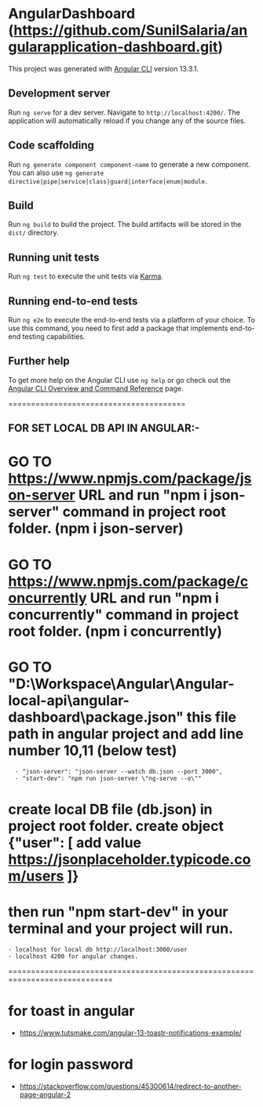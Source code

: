 # AngularDashboard (https://github.com/SunilSalaria/angularapplication-dashboard.git)

This project was generated with [Angular CLI](https://github.com/angular/angular-cli) version 13.3.1.

## Development server

Run `ng serve` for a dev server. Navigate to `http://localhost:4200/`. The application will automatically reload if you change any of the source files.

## Code scaffolding

Run `ng generate component component-name` to generate a new component. You can also use `ng generate directive|pipe|service|class|guard|interface|enum|module`.

## Build

Run `ng build` to build the project. The build artifacts will be stored in the `dist/` directory.

## Running unit tests

Run `ng test` to execute the unit tests via [Karma](https://karma-runner.github.io).

## Running end-to-end tests

Run `ng e2e` to execute the end-to-end tests via a platform of your choice. To use this command, you need to first add a package that implements end-to-end testing capabilities.

## Further help

To get more help on the Angular CLI use `ng help` or go check out the [Angular CLI Overview and Command Reference](https://angular.io/cli) page.


=======================================

FOR SET LOCAL DB API IN ANGULAR:-
-----------------------------------------------
# GO TO https://www.npmjs.com/package/json-server URL and run "npm i json-server" command in project root folder. (npm i json-server)
# GO TO https://www.npmjs.com/package/concurrently URL and run "npm i concurrently" command in project root folder. (npm i concurrently)
# GO TO "D:\Workspace\Angular\Angular-local-api\angular-dashboard\package.json" this file path in angular project and add line number 10,11 (below test)

      - "json-server": "json-server --watch db.json --port 3000",
      - "start-dev": "npm run json-server \"ng-serve --o\""
# create local DB file (db.json) in project root folder. create object {"user": [ add value https://jsonplaceholder.typicode.com/users ]}

# then run "npm start-dev" in your terminal and your project will run.

    - localhost for local db http://localhost:3000/user
    - localhost 4200 for angular changes.


=============================================================================

# for toast in angular
- https://www.tutsmake.com/angular-13-toastr-notifications-example/
# for login password
- https://stackoverflow.com/questions/45300614/redirect-to-another-page-angular-2